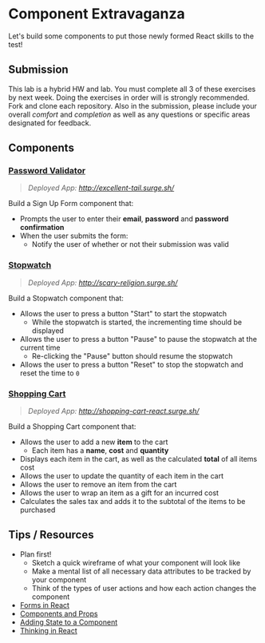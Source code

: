 # Component Extravaganza

Let's build some components to put those newly formed React skills to the test!

## Submission

This lab is a hybrid HW and lab. You must complete all 3 of these exercises by next week. Doing the exercises in order will is strongly recommended. Fork and clone each repository. Also in the submission, please include your overall *comfort* and *completion* as well as any questions or specific areas designated for feedback.

## Components

### [Password Validator](https://git.generalassemb.ly/ga-wdi-exercises/react-password-validator)
> *Deployed App: http://excellent-tail.surge.sh/*

Build a Sign Up Form component that:

  - Prompts the user to enter their **email**, **password** and **password confirmation**
  - When the user submits the form:
    - Notify the user of whether or not their submission was valid

### [Stopwatch](https://git.generalassemb.ly/ga-wdi-exercises/react-stopwatch)
> *Deployed App: http://scary-religion.surge.sh/*

Build a Stopwatch component that:

- Allows the user to press a button "Start" to start the stopwatch
  - While the stopwatch is started, the incrementing time should be displayed
- Allows the user to press a button "Pause" to pause the stopwatch at the current time
  - Re-clicking the "Pause" button should resume the stopwatch
- Allows the user to press a button "Reset" to stop the stopwatch and reset the time to `0`

### [Shopping Cart](https://git.generalassemb.ly/ga-wdi-exercises/react-shopping-cart)
> *Deployed App: http://shopping-cart-react.surge.sh/*


Build a Shopping Cart component that:

- Allows the user to add a new **item** to the cart
  - Each item has a **name**, **cost** and **quantity**
- Displays each item in the cart, as well as the calculated **total** of all items cost
- Allows the user to update the quantity of each item in the cart
- Allows the user to remove an item from the cart
- Allows the user to wrap an item as a gift for an incurred cost
- Calculates the sales tax and adds it to the subtotal of the items to be purchased


## Tips / Resources

- Plan first!
  - Sketch a quick wireframe of what your component will look like
  - Make a mental list of all necessary data attributes to be tracked by your component
  - Think of the types of user actions and how each action changes the component
- [Forms in React](https://facebook.github.io/react/docs/forms.html#controlled-components)
- [Components and Props](https://facebook.github.io/react/docs/components-and-props.html)
- [Adding State to a Component](https://facebook.github.io/react/docs/state-and-lifecycle.html#adding-local-state-to-a-class)
- [Thinking in React](https://facebook.github.io/react/docs/thinking-in-react.html)
